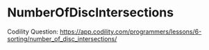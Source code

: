 # NumberOfDiscIntersections
Codility Question: https://app.codility.com/programmers/lessons/6-sorting/number_of_disc_intersections/

